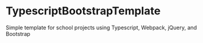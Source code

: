 # TypescriptBootstrapTemplate
Simple template for school projects using Typescript, Webpack, jQuery, and Bootstrap